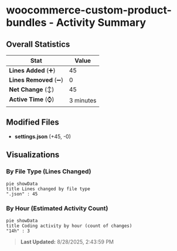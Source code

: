 # woocommerce-custom-product-bundles - Activity Summary 

## Overall Statistics

| Stat                   | Value                                                             |
| ---------------------- | ----------------------------------------------------------------- |
| **Lines Added** (➕)   | 45                                          |
| **Lines Removed** (➖) | 0                                        |
| **Net Change** (↕)    | 45                |
| **Active Time** (⌚)   | 3 minutes |


## Modified Files
- **settings.json** (+45, -0)

## Visualizations

### By File Type (Lines Changed)

```mermaid
pie showData
title Lines changed by file type
".json" : 45
```

### By Hour (Estimated Activity Count)

```mermaid
pie showData
title Coding activity by hour (count of changes)
"14h" : 3
```


> **Last Updated:** 8/28/2025, 2:43:59 PM